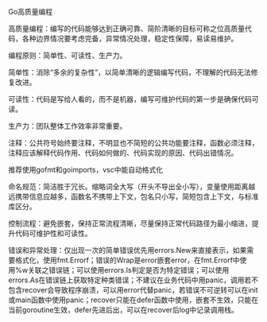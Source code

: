 Go高质量编程

高质量编程：编写的代码能够达到正确可靠、简阶清晰的目标可称之位高质量代码，各种边界情况要考虑完备，异常情况处理，稳定性保障，易读易维护。

编程原则：简单性、可读性、生产力。

简单性：消除“多余的复杂性”，以简单清晰的逻辑编写代码，不理解的代码无法修复改进。

可读性：代码是写给人看的，而不是机器，编写可维护代码的第一步是确保代码可读。

生产力：团队整体工作效率非常重要。

注释：公共符号始终要注释，不明显也不简短的公共功能要注释，函数必须注释，注释应该解释代码作用、代码如何做的、代码实现的原因、代码出错情况。

推荐使用gofmt和goimports，vsc中能自动格式化

命名规范：简洁胜于冗长。缩略词全大写（开头不导出全小写），变量使用距离越远携带信息应越多，函数名不携带上下文，包名只小写，简短包含上下文，与标准库区分。

控制流程：避免嵌套，保持正常流程清晰，尽量保持正常代码路径为最小缩进，提升代码可维护性和可读性。

错误和异常处理：仅出现一次的简单错误优先用errors.New来直接表示，如果需要格式化，使用fmt.Errorf；错误的Wrap是error嵌套error，在fmt.Errorf中使用%w关联之错误链；可以使用errors.Is判定是否为特定错误；可以使用errors.As在错误链上获取特定种类错误；不建议在业务代码中用panic，调用若不包含recover会导致程序崩溃，可以用error代替panic，若错误不可逆转可以在init或main函数中使用panic；recover只能在defer函数中使用，嵌套不生效，只能在当前goroutine生效，defer先进后出，可以在recover后log中记录调用栈。